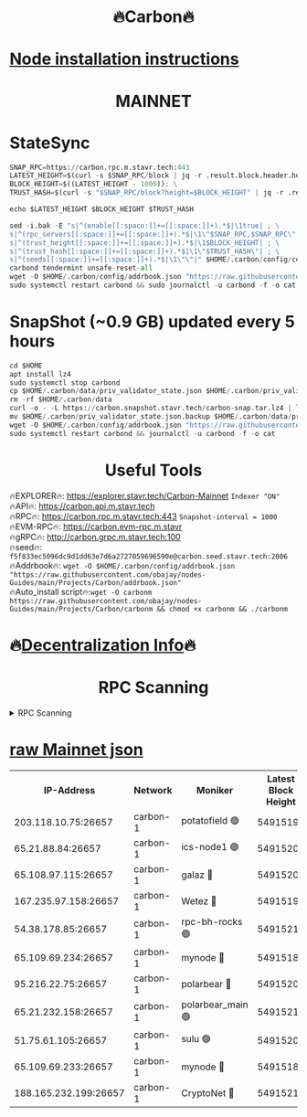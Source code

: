 <h1 align="center"> 🔥Carbon🔥</h1>

[Node installation instructions](https://github.com/obajay/nodes-Guides/tree/main/Projects/Carbon)
=
<h1 align="center"> MAINNET</h1>

# StateSync
```python
SNAP_RPC=https://carbon.rpc.m.stavr.tech:443
LATEST_HEIGHT=$(curl -s $SNAP_RPC/block | jq -r .result.block.header.height); \
BLOCK_HEIGHT=$((LATEST_HEIGHT - 1000)); \
TRUST_HASH=$(curl -s "$SNAP_RPC/block?height=$BLOCK_HEIGHT" | jq -r .result.block_id.hash)

echo $LATEST_HEIGHT $BLOCK_HEIGHT $TRUST_HASH

sed -i.bak -E "s|^(enable[[:space:]]+=[[:space:]]+).*$|\1true| ; \
s|^(rpc_servers[[:space:]]+=[[:space:]]+).*$|\1\"$SNAP_RPC,$SNAP_RPC\"| ; \
s|^(trust_height[[:space:]]+=[[:space:]]+).*$|\1$BLOCK_HEIGHT| ; \
s|^(trust_hash[[:space:]]+=[[:space:]]+).*$|\1\"$TRUST_HASH\"| ; \
s|^(seeds[[:space:]]+=[[:space:]]+).*$|\1\"\"|" $HOME/.carbon/config/config.toml
carbond tendermint unsafe-reset-all
wget -O $HOME/.carbon/config/addrbook.json "https://raw.githubusercontent.com/obajay/nodes-Guides/main/Projects/Carbon/addrbook.json"
sudo systemctl restart carbond && sudo journalctl -u carbond -f -o cat
```
# SnapShot (~0.9 GB) updated every 5 hours
```python
cd $HOME
apt install lz4
sudo systemctl stop carbond
cp $HOME/.carbon/data/priv_validator_state.json $HOME/.carbon/priv_validator_state.json.backup
rm -rf $HOME/.carbon/data
curl -o - -L https://carbon.snapshot.stavr.tech/carbon-snap.tar.lz4 | lz4 -c -d - | tar -x -C $HOME/.carbon --strip-components 2
mv $HOME/.carbon/priv_validator_state.json.backup $HOME/.carbon/data/priv_validator_state.json
wget -O $HOME/.carbon/config/addrbook.json "https://raw.githubusercontent.com/obajay/nodes-Guides/main/Projects/Carbon/addrbook.json"
sudo systemctl restart carbond && journalctl -u carbond -f -o cat
```

 <h1 align="center"> Useful Tools</h1>

🔥EXPLORER🔥:     https://explorer.stavr.tech/Carbon-Mainnet        `Indexer "ON"` \
🔥API🔥:          https://carbon.api.m.stavr.tech \
🔥RPC🔥:          https://carbon.rpc.m.stavr.tech:443              `Snapshot-interval = 1000` \
🔥EVM-RPC🔥:      https://carbon.evm-rpc.m.stavr \
🔥gRPC🔥:         http://carbon.grpc.m.stavr.tech:100 \
🔥seed🔥:      `f5f833ec5096dc9d1dd63e7d6a2727059696590e@carbon.seed.stavr.tech:2006` \
🔥Addrbook🔥:  `wget -O $HOME/.carbon/config/addrbook.json "https://raw.githubusercontent.com/obajay/nodes-Guides/main/Projects/Carbon/addrbook.json"` \
🔥Auto_install script🔥:`wget -O carbonm https://raw.githubusercontent.com/obajay/nodes-Guides/main/Projects/Carbon/carbonm && chmod +x carbonm && ./carbonm`

🔥[Decentralization Info](https://github.com/obajay/StateSync-snapshots/tree/main/Projects/Carbon/Decentralization)🔥
=
<h1 align="center"> RPC Scanning</h1>

<details>
<summary>RPC Scanning</summary>

<h2 align="center"> We scan nodes in real time every 4 hours. And we provide the final result of RPC endpoints.
We cannot influence the operation of these nodes in any way. </h2>


```python
If Voting Power is higher than 0 --> then the Node is a validator of the network and may be subject to attack and be a potential threat to the chain.
```
```python
We marked such validators with a red symbol
```

</details>

[raw Mainnet json](https://rpc-check.carbonm.stavr.tech/carbonm/rpc-carbonm-result.json)
=


<table><tr><th>IP-Address</th><th>Network</th><th>Moniker</th><th>Latest Block Height</th><th>Earliest Block Height</th><th>Catching Up</th><th>Tx Index</th><th>Voting Power</th><th>Scan Time</th></tr><tr><td>203.118.10.75:26657</td><td>carbon-1</td><td>potatofield 🟢</td><td>54915196</td><td>21164241</td><td>False</td><td>on</td><td>0</td><td>2024-03-15T15:54:45.213752192UTC</td></tr><tr><td>65.21.88.84:26657</td><td>carbon-1</td><td>ics-node1 🟢</td><td>54915204</td><td>21164241</td><td>False</td><td>off</td><td>0</td><td>2024-03-15T15:55:09.432180758UTC</td></tr><tr><td>65.108.97.115:26657</td><td>carbon-1</td><td>galaz 🔴</td><td>54915208</td><td>47374001</td><td>False</td><td>on</td><td>10572465174</td><td>2024-03-15T15:55:17.889111438UTC</td></tr><tr><td>167.235.97.158:26657</td><td>carbon-1</td><td>Wetez 🔴</td><td>54915197</td><td>48067570</td><td>False</td><td>on</td><td>1373821770</td><td>2024-03-15T15:54:51.557999236UTC</td></tr><tr><td>54.38.178.85:26657</td><td>carbon-1</td><td>rpc-bh-rocks 🟢</td><td>54915213</td><td>53130001</td><td>False</td><td>on</td><td>0</td><td>2024-03-15T15:55:30.922033830UTC</td></tr><tr><td>65.109.69.234:26657</td><td>carbon-1</td><td>mynode 🔴</td><td>54915189</td><td>53160001</td><td>False</td><td>off</td><td>12068218617</td><td>2024-03-15T15:54:32.061996995UTC</td></tr><tr><td>95.216.22.75:26657</td><td>carbon-1</td><td>polarbear 🔴</td><td>54915203</td><td>54283001</td><td>False</td><td>on</td><td>10443275264</td><td>2024-03-15T15:55:05.036829420UTC</td></tr><tr><td>65.21.232.158:26657</td><td>carbon-1</td><td>polarbear_main 🟢</td><td>54915211</td><td>54286001</td><td>False</td><td>off</td><td>0</td><td>2024-03-15T15:55:24.546230555UTC</td></tr><tr><td>51.75.61.105:26657</td><td>carbon-1</td><td>sulu 🟢</td><td>54915202</td><td>54542001</td><td>False</td><td>off</td><td>0</td><td>2024-03-15T15:55:00.657284455UTC</td></tr><tr><td>65.109.69.233:26657</td><td>carbon-1</td><td>mynode 🔴</td><td>54915189</td><td>54660001</td><td>False</td><td>off</td><td>8138567828</td><td>2024-03-15T15:54:31.767834919UTC</td></tr><tr><td>188.165.232.199:26657</td><td>carbon-1</td><td>CryptoNet 🔴</td><td>54915211</td><td>54710001</td><td>False</td><td>off</td><td>3519353726</td><td>2024-03-15T15:55:24.243809892UTC</td></tr></table>
